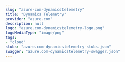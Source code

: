 ```yaml
---
slug: "azure-com-dynamicstelemetry"
title: "Dynamics Telemetry"
provider: "azure.com"
description: null
logo: "azure.com-dynamicstelemetry-logo.png"
logoMediaType: "image/png"
tags:
- "cloud"
stubs: "azure.com-dynamicstelemetry-stubs.json"
swagger: "azure.com-dynamicstelemetry-swagger.json"
---
```

